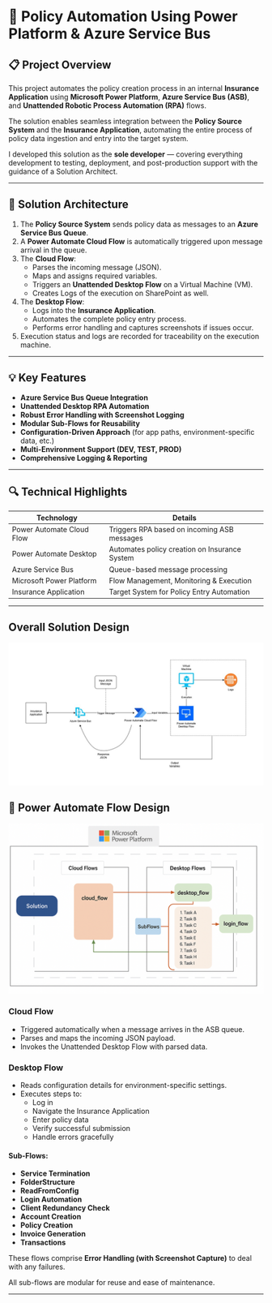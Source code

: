 # 🚀 Policy Automation Using Power Platform & Azure Service Bus

## 📋 Project Overview

This project automates the policy creation process in an internal **Insurance Application** using **Microsoft Power Platform**, **Azure Service Bus (ASB)**, and **Unattended Robotic Process Automation (RPA)** flows.

The solution enables seamless integration between the **Policy Source System** and the **Insurance Application**, automating the entire process of policy data ingestion and entry into the target system.

I developed this solution as the **sole developer** — covering everything development to testing, deployment, and post-production support with the guidance of a Solution Architect.

---

## 🔗 Solution Architecture

1. The **Policy Source System** sends policy data as messages to an **Azure Service Bus Queue**.
2. A **Power Automate Cloud Flow** is automatically triggered upon message arrival in the queue.
3. The **Cloud Flow**:
   - Parses the incoming message (JSON).
   - Maps and assigns required variables.
   - Triggers an **Unattended Desktop Flow** on a Virtual Machine (VM).
   - Creates Logs of the execution on SharePoint as well.
4. The **Desktop Flow**:
   - Logs into the **Insurance Application**.
   - Automates the complete policy entry process.
   - Performs error handling and captures screenshots if issues occur.
5. Execution status and logs are recorded for traceability on the execution machine.

---

## 💡 Key Features

- **Azure Service Bus Queue Integration**  
- **Unattended Desktop RPA Automation**  
- **Robust Error Handling with Screenshot Logging**  
- **Modular Sub-Flows for Reusability**  
- **Configuration-Driven Approach** (for app paths, environment-specific data, etc.)  
- **Multi-Environment Support (DEV, TEST, PROD)**  
- **Comprehensive Logging & Reporting**  

---

## 🔍 Technical Highlights

| Technology               | Details                                       |
|--------------------------|-----------------------------------------------|
| Power Automate Cloud Flow| Triggers RPA based on incoming ASB messages    |
| Power Automate Desktop   | Automates policy creation on Insurance System  |
| Azure Service Bus        | Queue-based message processing                |
| Microsoft Power Platform | Flow Management, Monitoring & Execution       |
| Insurance Application    | Target System for Policy Entry Automation     |

---
## Overall Solution Design
![Architecture Diagram](Architecture_Diagram.jpg)

## 🔨 Power Automate Flow Design

![Architecture Diagram](Power%20Automate%20Process%20Flow%20Diagram.png)

### Cloud Flow
- Triggered automatically when a message arrives in the ASB queue.
- Parses and maps the incoming JSON payload.
- Invokes the Unattended Desktop Flow with parsed data.

### Desktop Flow
- Reads configuration details for environment-specific settings.
- Executes steps to:
  - Log in
  - Navigate the Insurance Application
  - Enter policy data
  - Verify successful submission
  - Handle errors gracefully

#### Sub-Flows:
- **Service Termination**
- **FolderStructure**
- **ReadFromConfig**
- **Login Automation**
- **Client Redundancy Check**
- **Account Creation**
- **Policy Creation**
- **Invoice Generation**
- **Transactions**

These flows comprise **Error Handling (with Screenshot Capture)** to deal with any failures.

All sub-flows are modular for reuse and ease of maintenance.

---
